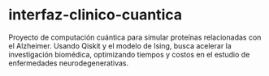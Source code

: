 # interfaz-clinico-cuantica
Proyecto de computación cuántica para simular proteínas relacionadas con el Alzheimer. Usando Qiskit y el modelo de Ising, busca acelerar la investigación biomédica, optimizando tiempos y costos en el estudio de enfermedades neurodegenerativas.
